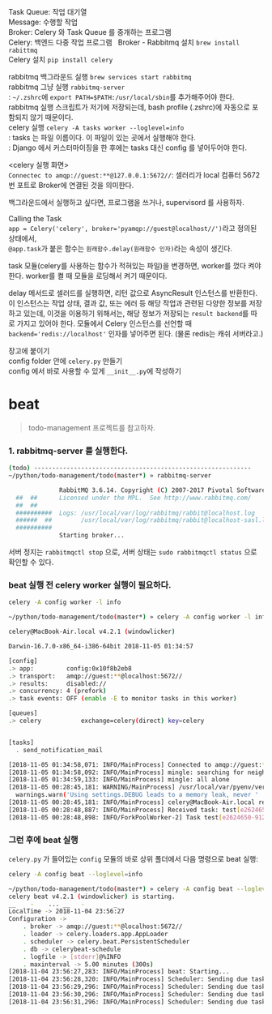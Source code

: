 Task Queue: 작업 대기열  
Message: 수행할 작업  
Broker: Celery 와 Task Queue 를 중개하는 프로그램  
Celery: 백엔드 다중 작업 프로그램   
Broker - Rabbitmq 설치 `brew install rabittmq`  
Celery 설치 `pip install celery`  

rabbitmq 백그라운드 실행 `brew services start rabbitmq`  
rabbitmq 그냥 실행 `rabbitmq-server`  
: `~/.zshrc`에 `export PATH=$PATH:/usr/local/sbin`를 추가해주어야 한다. rabbitmq 실행 스크립트가 저기에 저장되는데, bash profile (.zshrc)에 자동으로 포함되지 않기 때문이다.  
celery 실행 `celery -A tasks worker --loglevel=info`  
: tasks 는 파일 이름이다. 이 파일이 있는 곳에서 실행해야 한다.  
: Django 에서 커스터마이징을 한 후에는 tasks 대신 config 를 넣어두어야 한다. 

<celery 실행 화면>  
`Connectec to amqp://guest:**@127.0.0.1:5672//`: 셀러리가 local 컴퓨터 5672번 포트로 Broker에 연결된 것을 의미한다.  

백그라운드에서 실행하고 싶다면, 프로그램을 쓰거나, supervisord 를 사용하자.  

Calling the Task  
`app = Celery('celery', broker='pyamqp://guest@localhost//')`라고 정의된 상태에서,  
`@app.task`가 붙은 함수는 `원래함수.delay(원래함수 인자)`라는 속성이 생긴다.  

task 모듈(celery를 사용하는 함수가 적혀있는 파일)을 변경하면, worker를 껐다 켜야 한다. worker를 켤 때 모듈을 로딩해서 켜기 때문이다.  

delay 메서드로 셀러드를 실행하면, 리턴 값으로 AsyncResult 인스턴스를 반환한다. 이 인스턴스는 작업 상태, 결과 값, 또는 에러 등 해당 작업과 관련된 다양한 정보를 저장하고 있는데, 이것을 이용하기 위해서는, 해당 정보가 저장되는 `result backend`를 따로 가지고 있어야 한다. 모듈에서 Celery 인스턴스를 선언할 때 `backend='redis://localhost'` 인자를 넣어주면 된다. (물론 redis는 캐쉬 서버라고.)  

장고에 붙이기  
config folder 안에 `celery.py` 만들기  
config 에서 바로 사용할 수 있게 `__init__.py`에 작성하기  

 
# beat

> todo-management 프로젝트를 참고하자. 

### 1. rabbitmq-server 를 실행한다.

```bash
(todo) ------------------------------------------------------------
~/python/todo-management/todo(master*) » rabbitmq-server

              RabbitMQ 3.6.14. Copyright (C) 2007-2017 Pivotal Software, Inc.
  ##  ##      Licensed under the MPL.  See http://www.rabbitmq.com/
  ##  ##
  ##########  Logs: /usr/local/var/log/rabbitmq/rabbit@localhost.log
  ######  ##        /usr/local/var/log/rabbitmq/rabbit@localhost-sasl.log
  ##########
              Starting broker...
```

서버 정지는 `rabbitmqctl stop` 으로, 서버 상태는 `sudo rabbitmqctl status` 으로 확인할 수 있다. 

### beat 실행 전 celery worker 실행이 필요하다. 

```bash
celery -A config worker -l info
```

```bash
~/python/todo-management/todo(master*) » celery -A config worker -l info

celery@MacBook-Air.local v4.2.1 (windowlicker)

Darwin-16.7.0-x86_64-i386-64bit 2018-11-05 01:34:57

[config]
.> app:         config:0x10f8b2eb8
.> transport:   amqp://guest:**@localhost:5672//
.> results:     disabled://
.> concurrency: 4 (prefork)
.> task events: OFF (enable -E to monitor tasks in this worker)

[queues]
.> celery           exchange=celery(direct) key=celery


[tasks]
  . send_notification_mail

[2018-11-05 01:34:58,071: INFO/MainProcess] Connected to amqp://guest:**@127.0.0.1:5672//
[2018-11-05 01:34:58,092: INFO/MainProcess] mingle: searching for neighbors
[2018-11-05 01:34:59,133: INFO/MainProcess] mingle: all alone
[2018-11-05 00:28:45,181: WARNING/MainProcess] /usr/local/var/pyenv/versions/3.6.3/envs/todo/lib/python3.6/site-packages/celery/fixups/django.py:200: UserWarning: Using settings.DEBUG leads to a memory leak, never use this setting in production environments!
  warnings.warn('Using settings.DEBUG leads to a memory leak, never '
[2018-11-05 00:28:45,181: INFO/MainProcess] celery@MacBook-Air.local ready.
[2018-11-05 00:28:48,887: INFO/MainProcess] Received task: test[e2624650-9123-4850-b518-01123bed6e65]
[2018-11-05 00:28:48,898: INFO/ForkPoolWorker-2] Task test[e2624650-9123-4850-b518-01123bed6e65] succeeded in 0.0018583940109238029s: ': test executed'
```

### 그런 후에 beat 실행

`celery.py` 가 들어있는 `config` 모듈의 바로 상위 폴더에서 다음 명령으로 beat 실행:

```bash
celery -A config beat --loglevel=info
```

```bash
~/python/todo-management/todo(master*) » celery -A config beat --loglevel=info
celery beat v4.2.1 (windowlicker) is starting.
__    -    ... __   -        _
LocalTime -> 2018-11-04 23:56:27
Configuration ->
    . broker -> amqp://guest:**@localhost:5672//
    . loader -> celery.loaders.app.AppLoader
    . scheduler -> celery.beat.PersistentScheduler
    . db -> celerybeat-schedule
    . logfile -> [stderr]@%INFO
    . maxinterval -> 5.00 minutes (300s)
[2018-11-04 23:56:27,283: INFO/MainProcess] beat: Starting...
[2018-11-04 23:56:28,320: INFO/MainProcess] Scheduler: Sending due task add-every-30-seconds (test)
[2018-11-04 23:56:29,296: INFO/MainProcess] Scheduler: Sending due task add-every-30-seconds (test)
[2018-11-04 23:56:30,296: INFO/MainProcess] Scheduler: Sending due task add-every-30-seconds (test)
[2018-11-04 23:56:31,296: INFO/MainProcess] Scheduler: Sending due task add-every-30-seconds (test)
```